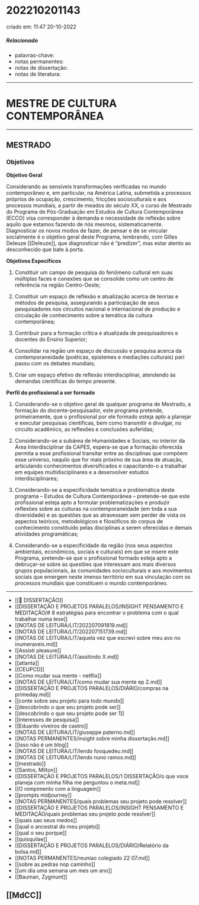 # 202210201143
criado em: 11:47 20-10-2022

##### Relacionado
- palavras-chave: 
- notas permanentes: 
- notas de dissertação:
- notas de literatura: 

---
# MESTRE DE CULTURA CONTEMPORÂNEA
---
## **MESTRADO**

### Objetivos

**Objetivo Geral**

Considerando as sensíveis transformações verificadas no mundo contemporâneo e, em particular, na América Latina, submetida a processos próprios de ocupação, crescimento, fricções socioculturais e aos processos mundiais, a partir de meados do século XX, o curso de Mestrado do Programa de Pós-Graduação em Estudos de Cultura Contemporânea (ECCO) visa corresponder à demanda e necessidade de reflexão sobre aquilo que estamos fazendo de nós mesmos, sistematicamente. Diagnosticar os novos modos de fazer, de pensar e de se vincular socialmente é o objetivo geral deste Programa, lembrando, com Gilles Deleuze [[Deleuze]], que diagnosticar não é “predizer”, mas estar atento ao desconhecido que bate à porta.

**Objetivos Específicos**

1. Constituir um campo de pesquisa do fenômeno cultural em suas múltiplas faces e conexões que se consolide como um centro de referência na região Centro-Oeste;

2. Constituir um espaço de reflexão e atualização acerca de teorias e métodos de pesquisa, assegurando a participação de seus pesquisadores nos circuitos nacional e internacional de produção e circulação de conhecimento sobre a temática da cultura contemporânea;

3. Contribuir para a formação crítica e atualizada de pesquisadores e docentes do Ensino Superior;

4. Consolidar na região um espaço de discussão e pesquisa acerca da contemporaneidade (poéticas, epistemes e mediações culturais) pari passu com os debates mundiais;

5. Criar um espaço efetivo de reflexão interdisciplinar, atendendo às demandas científicas do tempo presente.

**Perfil do profissional a ser formado**

1. Considerando-se o objetivo geral de qualquer programa de Mestrado, a formação do docente-pesquisador, este programa pretende, primeiramente, que o profissional por ele formado esteja apto a planejar e executar pesquisas científicas, bem como transmitir e divulgar, no circuito acadêmico, as reflexões e conclusões auferidas;

2. Considerando-se a subárea de Humanidades e Sociais, no interior da Área Interdisciplinar da CAPES, espera-se que a formação oferecida permita a esse profissional transitar entre as disciplinas que compõem esse universo, naquilo que for mais próximo de sua área de atuação, articulando conhecimentos diversificados e capacitando-o a trabalhar em equipes multidisciplinares e a desenvolver estudos interdisciplinares;

3. Considerando-se a especificidade temática e problemática deste programa – Estudos de Cultura Contemporânea – pretende-se que este profissional esteja apto a formular problematizações e produzir reflexões sobre as culturas na contemporaneidade (em toda a sua diversidade) e as questões que as atravessam sem perder de vista os aspectos teóricos, metodológicos e filosóficos do corpus de conhecimento constituído pelas disciplinas a serem oferecidas e demais atividades programáticas;

4. Considerando-se a especificidade da região (nos seus aspectos ambientais, econômicos, sociais e culturais) em que se insere este Programa, pretende-se que o profissional formado esteja apto a debruçar-se sobre as questões que interessam aos mais diversos grupos populacionais, às comunidades socioculturais e aos movimentos sociais que emergem neste imenso território em sua vinculação com os processos mundiais que constituem o mundo contemporâneo.
---




- [[📕 DISSERTAÇÃO]]
- [[DISSERTAÇÃO E PROJETOS PARALELOS/INSIGHT PENSAMENTO E MEDITAÇÃO/# 8 estratégias para encontrar o problema com o qual trabalhar numa tese]]
- [[NOTAS DE LEITURA/LIT/202207091819.md]]
- [[NOTAS DE LEITURA/LIT/202207151739.md]]
- [[NOTAS DE LEITURA/LIT/aquela vez que escrevi sobre meu avo no inumeraveis.md]]
- [[Assisti pleasure]]
- [[NOTAS DE LEITURA/LIT/assitindo X.md]]
- [[atlanta]]
- [[CEUPCD]]
- [[Como mudar sua mente - netflix]]
- [[NOTAS DE LEITURA/LIT/como mudar sua mente ep 2.md]]
- [[DISSERTAÇÃO E PROJETOS PARALELOS/DIÁRIO/compras na primeday.md]]
- [[conte sobre seu projeto para todo mundo]]
- [[descobrindo o que seu projeto pode ser]]
- [[descobrindo o que seu projeto pode ser 1]]
- [[interesses de pesquisa]]
- [[Eduardo viveiros de castro]]
- [[NOTAS DE LEITURA/LIT/giuseppe paterno.md]]
- [[NOTAS PERMANENTES/insight sobre minha dissertação.md]]
- [[isso não é um blog]]
- [[NOTAS DE LEITURA/LIT/lendo fooquedeu.md]]
- [[NOTAS DE LEITURA/LIT/lendo nuno ramos.md]]
- [[mestrado]]
- [[Santos, Milton]]
- [[DISSERTAÇÃO E PROJETOS PARALELOS/1 DISSERTAÇÃO/o que voce planeja com minha filha me perguntou o meta.md]]
- [[O rompimento com a linguagem]]
- [[prompts midjourney]]
- [[NOTAS PERMANENTES/quais problemas seu projeto pode resolver]]
- [[DISSERTAÇÃO E PROJETOS PARALELOS/INSIGHT PENSAMENTO E MEDITAÇÃO/quais problemas seu projeto pode resolver]]
- [[quais sao seus medos]]
- [[qual o ancestral do meu projeto]]
- [[qual o seu porque]]
- [[quisquilae]]
- [[DISSERTAÇÃO E PROJETOS PARALELOS/DIÁRIO/Relatório da bolsa.md]]
- [[NOTAS PERMANENTES/reuniao colegiado 22 07.md]]
- [[sobre as pedras nop caminho]]
- [[um dia uma semana um mes um ano]]
- [[Bauman, Zygmunt]]



## [[MdCC]]



